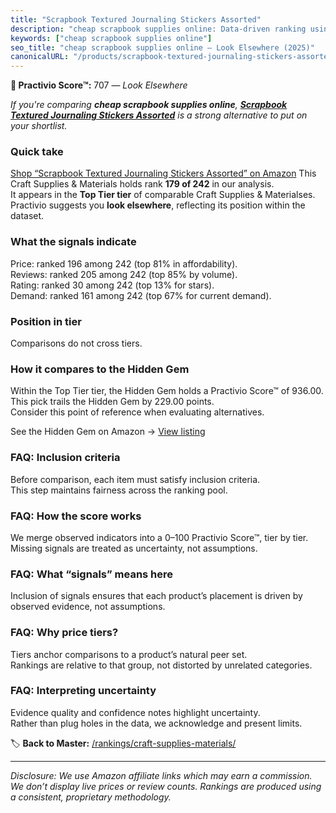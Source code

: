 ```yaml
---
title: "Scrapbook Textured Journaling Stickers Assorted"
description: "cheap scrapbook supplies online: Data-driven ranking using the Practivio Score™. Positioned by quality, value, demand, findability, momentum."
keywords: ["cheap scrapbook supplies online"]
seo_title: "cheap scrapbook supplies online — Look Elsewhere (2025)"
canonicalURL: "/products/scrapbook-textured-journaling-stickers-assorted-B0CYZ56YBJ/"
---
```


**🚫 Practivio Score™:** 707 — _Look Elsewhere_


*If you're comparing **cheap scrapbook supplies online**, **[Scrapbook Textured Journaling Stickers Assorted](https://www.amazon.com/dp/B0CYZ56YBJ?tag=practivio-20)** is a strong alternative to put on your shortlist.*
### Quick take
[Shop “Scrapbook Textured Journaling Stickers Assorted” on Amazon](https://www.amazon.com/dp/B0CYZ56YBJ?tag=practivio-20)
This Craft Supplies & Materials holds rank **179 of 242** in our analysis.  
It appears in the **Top Tier tier** of comparable Craft Supplies & Materialses.  
Practivio suggests you **look elsewhere**, reflecting its position within the dataset.

### What the signals indicate
Price: ranked 196 among 242 (top 81% in affordability).  
Reviews: ranked 205 among 242 (top 85% by volume).  
Rating: ranked 30 among 242 (top 13% for stars).  
Demand: ranked 161 among 242 (top 67% for current demand).

### Position in tier
Comparisons do not cross tiers.

### How it compares to the Hidden Gem
Within the Top Tier tier, the Hidden Gem holds a Practivio Score™ of 936.00.  
This pick trails the Hidden Gem by 229.00 points.  
Consider this point of reference when evaluating alternatives.  

See the Hidden Gem on Amazon → [View listing](https://www.amazon.com/dp/B079KL4C91?tag=practivio-20)

### FAQ: Inclusion criteria
Before comparison, each item must satisfy inclusion criteria.  
This step maintains fairness across the ranking pool.

### FAQ: How the score works
We merge observed indicators into a 0–100 Practivio Score™, tier by tier.  
Missing signals are treated as uncertainty, not assumptions.

### FAQ: What “signals” means here
Inclusion of signals ensures that each product’s placement is driven by observed evidence, not assumptions.

### FAQ: Why price tiers?
Tiers anchor comparisons to a product’s natural peer set.  
Rankings are relative to that group, not distorted by unrelated categories.

### FAQ: Interpreting uncertainty
Evidence quality and confidence notes highlight uncertainty.  
Rather than plug holes in the data, we acknowledge and present limits.


🏷️ **Back to Master:** [/rankings/craft-supplies-materials/](/rankings/craft-supplies-materials/)

---
_Disclosure: We use Amazon affiliate links which may earn a commission. We don’t display live prices or review counts. Rankings are produced using a consistent, proprietary methodology._
